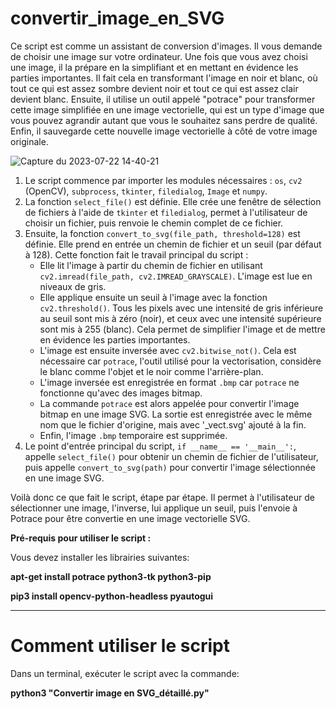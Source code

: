 # convertir_image_en_SVG

Ce script est comme un assistant de conversion d'images. Il vous demande de choisir une image sur votre ordinateur. Une fois que vous avez choisi une image, 
il la prépare en la simplifiant et en mettant en évidence les parties importantes. Il fait cela en transformant l'image en noir et blanc, où tout ce qui est 
assez sombre devient noir et tout ce qui est assez clair devient blanc. Ensuite, il utilise un outil appelé "potrace" pour transformer cette image simplifiée 
en une image vectorielle, qui est un type d'image que vous pouvez agrandir autant que vous le souhaitez sans perdre de qualité. Enfin, il sauvegarde cette 
nouvelle image vectorielle à côté de votre image originale.

![Capture du 2023-07-22 14-40-21](https://github.com/danydube1971/convertir_image_en_SVG/assets/74633244/7ab99589-a3ee-45bb-a228-5f589f026cd7)


1. Le script commence par importer les modules nécessaires : `os`, `cv2` (OpenCV), `subprocess`, `tkinter`, `filedialog`, `Image` et `numpy`.
2. La fonction `select_file()` est définie. Elle crée une fenêtre de sélection de fichiers à l'aide de `tkinter` et `filedialog`, permet à l'utilisateur de
   choisir un fichier, puis renvoie le chemin complet de ce fichier.
3. Ensuite, la fonction `convert_to_svg(file_path, threshold=128)` est définie. Elle prend en entrée un chemin de fichier et un seuil (par défaut à 128).
   Cette fonction fait le travail principal du script :
   - Elle lit l'image à partir du chemin de fichier en utilisant `cv2.imread(file_path, cv2.IMREAD_GRAYSCALE)`. L'image est lue en niveaux de gris.
   - Elle applique ensuite un seuil à l'image avec la fonction `cv2.threshold()`. Tous les pixels avec une intensité de gris inférieure au seuil
     sont mis à zéro (noir), et ceux avec une intensité supérieure sont mis à 255 (blanc). Cela permet de simplifier l'image et de mettre en évidence les parties importantes.
   - L'image est ensuite inversée avec `cv2.bitwise_not()`. Cela est nécessaire car `potrace`, l'outil utilisé pour la vectorisation, considère le blanc
     comme l'objet et le noir comme l'arrière-plan.
   - L'image inversée est enregistrée en format `.bmp` car `potrace` ne fonctionne qu'avec des images bitmap.
   - La commande `potrace` est alors appelée pour convertir l'image bitmap en une image SVG. La sortie est enregistrée avec le même nom que le fichier
     d'origine, mais avec '_vect.svg' ajouté à la fin.
   - Enfin, l'image `.bmp` temporaire est supprimée.
6. Le point d'entrée principal du script, `if __name__ == '__main__':`, appelle `select_file()` pour obtenir un chemin de fichier de l'utilisateur,
   puis appelle `convert_to_svg(path)` pour convertir l'image sélectionnée en une image SVG.
   
Voilà donc ce que fait le script, étape par étape. Il permet à l'utilisateur de sélectionner une image, l'inverse, lui applique un seuil, 
puis l'envoie à Potrace pour être convertie en une image vectorielle SVG.

**Pré-requis pour utiliser le script :**

Vous devez installer les librairies suivantes: 

**apt-get install potrace python3-tk python3-pip**

**pip3 install opencv-python-headless pyautogui**

------------------
# Comment utiliser le script

Dans un terminal, exécuter le script avec la commande:

**python3 "Convertir image en SVG_détaillé.py"**

